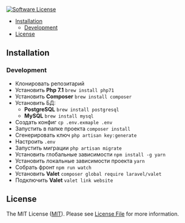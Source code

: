 [![Software License][ico-license]](LICENSE)

- [Installation](#installation)
  - [Development](#development)
- [License](#license)

## Installation
### Development
- Клонировать репозитарий
- Установить **Php 7.1** ```brew install php71```
- Установить **Composer** ```brew install composer```
- Установить БД:
  - **PostgreSQL** ```brew install postgresql```
  - **MySQL** ```brew install mysql```
- Создать конфиг ```cp .env.exmaple .env```
- Запустить в папке проекта ```composer install```
- Сгенерировать ключ ```php artisan key:generate```
- Настроить ```.env```
- Запустить миграции ```php artisan migrate```
- Установить глобальные зависимости ```npm install -g yarn```
- Установить локальные зависимости проекта ```yarn```
- Собрать фронт ```npm run watch```
- Установить **Valet** ```composer global require laravel/valet```
- Подключить **Valet** ```valet link website```

## License

The MIT License ([MIT](https://opensource.org/licenses/MIT)). Please see [License File](LICENSE) for more information.

<!-- Icons -->

[ico-license]: https://img.shields.io/github/license/mashape/apistatus.svg

